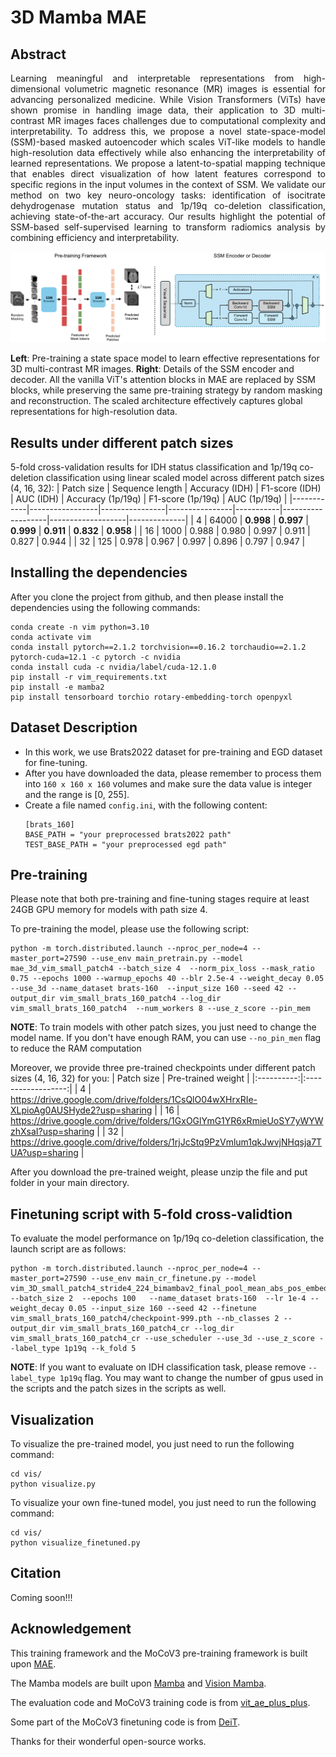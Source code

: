 # 3D Mamba MAE 
## Abstract
<p align="justify">
Learning meaningful and interpretable representations from high-dimensional volumetric magnetic resonance (MR) images is essential for advancing personalized medicine. While Vision Transformers (ViTs) have shown promise in handling image data, their application to 3D multi-contrast MR images faces challenges due to computational complexity and interpretability. To address this, we propose a novel state-space-model (SSM)-based masked autoencoder which scales ViT-like models to handle high-resolution data effectively while also enhancing the interpretability of learned representations. We propose a latent-to-spatial mapping technique that enables direct visualization of how latent features correspond to specific regions in the input volumes in the context of SSM. We validate our method on two key neuro-oncology tasks: identification of isocitrate dehydrogenase mutation status and 1p/19q co-deletion classification, achieving state-of-the-art accuracy. Our results highlight the potential of SSM-based self-supervised learning to transform radiomics analysis by combining efficiency and interpretability.
</p>

<!-- ![main_frame](assets/main_fig_mae.png) -->
<!-- <img src="assets/main_fig_mae.png" width="500" alt="ALT_TEXT"> -->

<p align="center">
    <img src="assets/main_fig_mae.png" width="700" alt="main frame">
    <figcaption>
    <b>Left</b>: Pre-training a state space model to learn effective representations for 3D multi-contrast MR images. 
    <b>Right</b>: Details of the SSM encoder and decoder. All the vanilla ViT's attention blocks in MAE are replaced by SSM blocks, while preserving the same pre-training strategy by random masking and reconstruction. The scaled architecture effectively captures global representations for high-resolution data.</figcaption>
</p>


## Results under different patch sizes

5-fold cross-validation results for IDH status classification and 1p/19q co-deletion classification using linear scaled model across different patch sizes (4, 16, 32):
| Patch size | Sequence length | Accuracy (IDH) | F1-score (IDH) | AUC (IDH) | Accuracy (1p/19q) | F1-score (1p/19q) | AUC (1p/19q) |
|------------|-----------------|----------------|----------------|-----------|-------------------|-------------------|--------------|
 | 4          | 64000           | **0.998**                  | **0.997**            | **0.999**      | **0.911**                  | **0.832**            | **0.958**      |
   | 16         | 1000            | 0.988                      | 0.980                | 0.997          | 0.911                      | 0.827                | 0.944          |
 | 32         | 125             | 0.978                      | 0.967                | 0.997          | 0.896                      | 0.797                | 0.947          |


## Installing the dependencies
  After you clone the project from github, and then please install the dependencies using the following commands:

  ```
  conda create -n vim python=3.10
  conda activate vim
  conda install pytorch==2.1.2 torchvision==0.16.2 torchaudio==2.1.2 pytorch-cuda=12.1 -c pytorch -c nvidia
  conda install cuda -c nvidia/label/cuda-12.1.0
  pip install -r vim_requirements.txt
  pip install -e mamba2
  pip install tensorboard torchio rotary-embedding-torch openpyxl
  ```



## Dataset Description
- In this work, we use Brats2022 dataset for pre-training and EGD dataset for fine-tuning. 
- After you have downloaded the data, please remember to process them into ```160 x 160 x 160``` volumes and make sure the data value is integer and the range is [0, 255]. 
- Create a file named ```config.ini```, with the following content: 
  ```
  [brats_160]
  BASE_PATH = "your preprocessed brats2022 path"
  TEST_BASE_PATH = "your preprocessed egd path"
  ```



## Pre-training

Please note that both pre-training and fine-tuning stages require at least 24GB GPU memory for models with path size 4. 

To pre-training the model, please use the following script:
```
python -m torch.distributed.launch --nproc_per_node=4 --master_port=27590 --use_env main_pretrain.py --model mae_3d_vim_small_patch4 --batch_size 4  --norm_pix_loss --mask_ratio 0.75 --epochs 1000 --warmup_epochs 40 --blr 2.5e-4 --weight_decay 0.05 --use_3d --name_dataset brats-160  --input_size 160 --seed 42 --output_dir vim_small_brats_160_patch4 --log_dir vim_small_brats_160_patch4  --num_workers 8 --use_z_score --pin_mem
```
**NOTE**: To train models with other patch sizes, you just need to change the model name. If you don't have enough RAM, you can use ```--no_pin_men``` flag to reduce the RAM computation

Moreover, we provide three pre-trained checkpoints under different patch sizes (4, 16, 32) for you: 
| Patch size | Pre-trained weight |
|:----------:|:------------------:|
|      4     |          https://drive.google.com/drive/folders/1CsQlO04wXHrxRIe-XLpioAg0AUSHyde2?usp=sharing          |
|     16     |       https://drive.google.com/drive/folders/1GxOGlYmG1YR6xRmieUoSY7yWYWzhXsaI?usp=sharing             |
|     32     |        https://drive.google.com/drive/folders/1rjJcStq9PzVmlum1qkJwvjNHqsja7TUA?usp=sharing            |

After you download the pre-trained weight, please unzip the file and put folder in your main directory. 
## Finetuning script with 5-fold cross-validtion 

To evaluate the model performance on 1p/19q co-deletion classification, the launch script are as follows:
```
python -m torch.distributed.launch --nproc_per_node=4 --master_port=27590 --use_env main_cr_finetune.py --model vim_3D_small_patch4_stride4_224_bimambav2_final_pool_mean_abs_pos_embed_div2  --batch_size 2  --epochs 100   --name_dataset brats-160  --lr 1e-4 --weight_decay 0.05 --input_size 160 --seed 42 --finetune vim_small_brats_160_patch4/checkpoint-999.pth --nb_classes 2 --output_dir vim_small_brats_160_patch4_cr --log_dir vim_small_brats_160_patch4_cr --use_scheduler --use_3d --use_z_score --label_type 1p19q --k_fold 5
```

**NOTE**: If you want to evaluate on IDH classification task, please remove ```--label_type 1p19q``` flag. You may want to change the number of gpus used in the scripts and the patch sizes in the scripts as well.

## Visualization
To visualize the pre-trained model, you just need to run the following command:
```
cd vis/
python visualize.py
```

To visualize your own fine-tuned model, you just need to run the following command:
```
cd vis/
python visualize_finetuned.py
```

## Citation
Coming soon!!!

## Acknowledgement

This training framework and the MoCoV3 pre-training framework is built upon [MAE](https://github.com/facebookresearch/mae).

The Mamba models are built upon [Mamba](https://github.com/state-spaces/mamba) and [Vision Mamba](https://github.com/hustvl/Vim).

The evaluation code and MoCoV3 training code is from [vit_ae_plus_plus](https://github.com/chinmay5/vit_ae_plus_plus).

Some part of the MoCoV3 finetuning code is from [DeiT](https://github.com/facebookresearch/deit).

Thanks for their wonderful open-source works.

